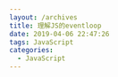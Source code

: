 ```yaml
---
layout: /archives
title: 理解JS的eventloop
date: 2019-04-06 22:47:26
tags: JavaScript
categories:
  - JavaScript
---
```

